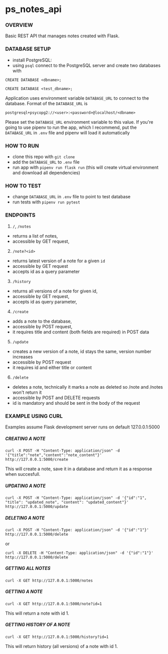 # ps_notes_api

### OVERVIEW
Basic REST API that manages notes created with Flask.

### DATABASE SETUP

- install PostgreSQL:
- using `psql` connect to the PostgreSQL server and create two databases with

`CREATE DATABASE <dbname>;`

`CREATE DATABASE <test_dbname>;`

Application uses environment variable `DATABASE_URL` to connect to the database.
Format of the `DATABASE_URL` is

`postgresql+psycopg2://<user>:<password>@localhost/<dbname>`

Please set the `DATABASE_URL` environment variable to this value. If you're going to use pipenv to run the app,
which I recommend, put the `DATABASE_URL` in `.env` file and pipenv will load it automatically

### HOW TO RUN

- clone this repo with `git clone`
- add the `DATABASE_URL` to `.env` file
- run app with `pipenv run flask run` (this will create virtual environment and download all dependencies)

### HOW TO TEST

- change `DATABASE_URL` in `.env` file to point to test database
- run tests with `pipenv run pytest`

### ENDPOINTS
1. `/`, `/notes`
 - returns a list of notes,
 - accessible by GET request,
2. `/note?<id>`
 - returns latest version of a note for a given `id`
 - accessible by GET request
 - accepts id as a query parameter
3. `/history`
 - returns all versions of a note for given id,
 - accessible by GET request,
 - accepts id as query parameter,
4. `/create`
 - adds a note to the database,
 - accessible by POST request,
 - it requires title and content (both fields are required) in POST data
5. `/update`
 - creates a new version of a note, id stays the same, version number increases
 - accessible by POST request
 - it requires id and either title or content
6. `/delete`
 - deletes a note, technically it marks a note as deleted so /note and /notes won't return it
 - accessible by POST and DELETE requests
 - id is mandatory and should be sent in the body of the request
 
### EXAMPLE USING CURL

Examples assume Flask development server runs on default 127.0.0.1:5000

##### CREATING A NOTE
`curl -X POST -H "Content-Type: application/json" -d '{"title":"note","content":"note_content"}' http://127.0.0.1:5000/create`

This will create a note, save it in a database and return it as a response when succesfull.

##### UPDATING A NOTE

`curl -X POST -H "Content-Type: application/json" -d '{"id":"1", "title": "updated_note", "content": "updated_content"}' http://127.0.0.1:5000/update`

##### DELETING A NOTE
`curl -X POST -H "Content-Type: application/json" -d '{"id":"1"}' http://127.0.0.1:5000/delete`

or

`curl -X DELETE -H "Content-Type: application/json" -d '{"id":"1"}' http://127.0.0.1:5000/delete`
##### GETTING ALL NOTES
`curl -X GET http://127.0.0.1:5000/notes`
##### GETTING A NOTE
`curl -X GET http://127.0.0.1:5000/note?id=1`

This will return a note with id 1.

##### GETTING HISTORY OF A NOTE
`curl -X GET http://127.0.0.1:5000/history?id=1`

This will return history (all versions) of a note with id 1.
